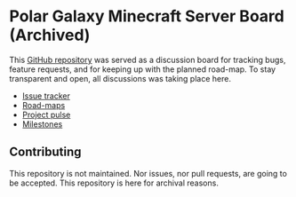 # Polar Galaxy Minecraft Server Board (Archived)

This [GitHub repository](https://github.com/polargalaxymc/server) was served as a discussion board for tracking bugs, feature requests, and for keeping up with the planned road-map. To stay transparent and open, all discussions was taking place here.

+ [Issue tracker](https://github.com/polargalaxymc/server/issues)
+ [Road-maps](https://github.com/polargalaxymc/server/projects)
+ [Project pulse](https://github.com/polargalaxymc/server/pulse)
+ [Milestones](https://github.com/polargalaxymc/server/milestones)

## Contributing

This repository is not maintained. Nor issues, nor pull requests, are going to be accepted. This repository is here for archival reasons.
